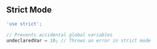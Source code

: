 ## Strict Mode
```javascript
'use strict';

// Prevents accidental global variables
undeclaredVar = 10; // Throws an error in strict mode
```